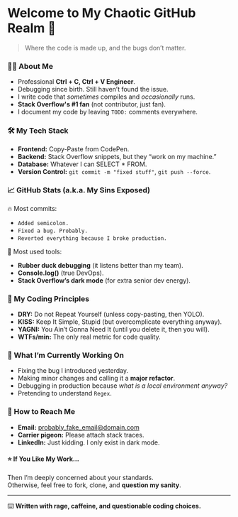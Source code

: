 # Welcome to My Chaotic GitHub Realm 🚀  
> Where the code is made up, and the bugs don’t matter.  

### 👨‍💻 About Me  
- Professional **Ctrl + C, Ctrl + V Engineer**.  
- Debugging since birth. Still haven’t found the issue.  
- I write code that *sometimes* compiles and *occasionally* runs.  
- **Stack Overflow's #1 fan** (not contributor, just fan).  
- I document my code by leaving `TODO:` comments everywhere.  

### 🛠️ My Tech Stack  
- **Frontend:** Copy-Paste from CodePen.  
- **Backend:** Stack Overflow snippets, but they “work on my machine.”  
- **Database:** Whatever I can SELECT * FROM.  
- **Version Control:** `git commit -m "fixed stuff"`, `git push --force`.  

### 📈 GitHub Stats (a.k.a. My Sins Exposed)  
🔥 Most commits:  
- `Added semicolon.`  
- `Fixed a bug. Probably.`  
- `Reverted everything because I broke production.`  

🚀 Most used tools:  
- **Rubber duck debugging** (it listens better than my team).  
- **Console.log()** (true DevOps).  
- **Stack Overflow’s dark mode** (for extra senior dev energy).  

### 📝 My Coding Principles  
- **DRY:** Do not Repeat Yourself (unless copy-pasting, then YOLO).  
- **KISS:** Keep It Simple, Stupid (but overcomplicate everything anyway).  
- **YAGNI:** You Ain’t Gonna Need It (until you delete it, then you will).  
- **WTFs/min:** The only real metric for code quality.  

### 🚀 What I’m Currently Working On  
- Fixing the bug I introduced yesterday.  
- Making minor changes and calling it a **major refactor**.  
- Debugging in production because *what is a local environment anyway?*  
- Pretending to understand `Regex`.  

### 🤝 How to Reach Me  
- **Email:** [probably_fake_email@domain.com](mailto:probably_fake_email@domain.com)  
- **Carrier pigeon:** Please attach stack traces.  
- **LinkedIn:** Just kidding. I only exist in dark mode.  

#### ⭐ If You Like My Work...  
Then I’m deeply concerned about your standards.  
Otherwise, feel free to fork, clone, and **question my sanity**.  

---  

⌨️ **Written with rage, caffeine, and questionable coding choices.**  
